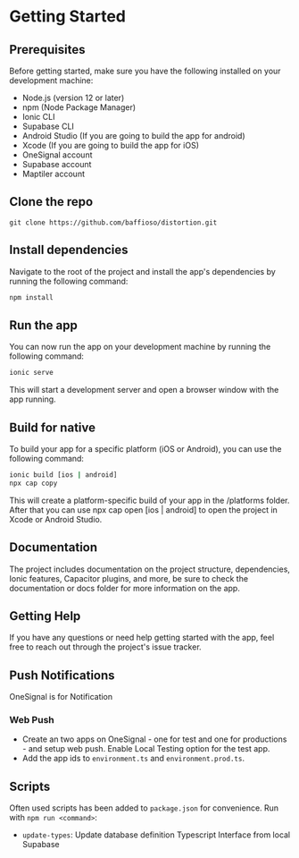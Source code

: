 # Getting Started
## Prerequisites
Before getting started, make sure you have the following installed on your development machine:

* Node.js (version 12 or later)
* npm (Node Package Manager)
* Ionic CLI
* Supabase CLI
* Android Studio (If you are going to build the app for android)
* Xcode (If you are going to build the app for iOS)
* OneSignal account
* Supabase account
* Maptiler account

## Clone the repo

```
git clone https://github.com/baffioso/distortion.git
```

## Install dependencies
Navigate to the root of the project and install the app's dependencies by running the following command:

```bash
npm install
```

## Run the app
You can now run the app on your development machine by running the following command:
```bash
ionic serve
```
This will start a development server and open a browser window with the app running.

## Build for native
To build your app for a specific platform (iOS or Android), you can use the following command:

```bash
ionic build [ios | android]
npx cap copy
```
This will create a platform-specific build of your app in the /platforms folder. After that you can use npx cap open [ios | android] to open the project in Xcode or Android Studio.

## Documentation
The project includes documentation on the project structure, dependencies, Ionic features, Capacitor plugins, and more, be sure to check the documentation or docs folder for more information on the app.

## Getting Help
If you have any questions or need help getting started with the app, feel free to reach out through the project's issue tracker.

## Push Notifications
OneSignal is for Notification
### Web Push
* Create an two apps on OneSignal - one for test and one for productions - and setup web push. Enable Local Testing option for the test app.
* Add the app ids to `environment.ts` and `environment.prod.ts`.

## Scripts
Often used scripts has been added to `package.json` for convenience. Run with `npm run <command>`:
* `update-types`: Update database definition Typescript Interface from local Supabase
